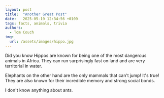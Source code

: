 ```yaml
---
layout: post
title:  "Another Great Post"
date:   2025-05-10 12:34:56 +0100
tags: facts, animals, trivia
authors:
  - Tom Couch
img:
  url: /assets/images/hippo.jpg
---
```


Did you know Hippos are known for being one of the most dangerous animals in Africa. They can run surprisingly fast on land and are very territorial in water.

Elephants on the other hand are the only mammals that can't jump! It's true! They are also known for their incredible memory and strong social bonds.

I don't know anything about ants.
